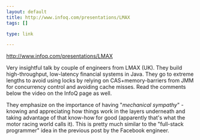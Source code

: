 ```yaml
--- 
layout: default
title: http://www.infoq.com/presentations/LMAX
tags: []

type: link

---
```

<a href="http://www.infoq.com/presentations/LMAX">http://www.infoq.com/presentations/LMAX</a>

Very insightful talk by couple of engineers from LMAX (UK). They build high-throughput, low-latency financial systems in Java. They go to extreme lengths to avoid using locks by relying on CAS+memory-barriers from JMM for concurrency control and avoiding cache misses. Read the comments below the video on the InfoQ page as well.

They emphasize on the importance of having "*mechanical sympathy*" - knowing and appreciating how things work in the layers underneath and taking advantage of that know-how for good (apparently that's what the motor racing world calls it). This is pretty much similar to the "full-stack programmer" idea in the previous post by the Facebook engineer.

